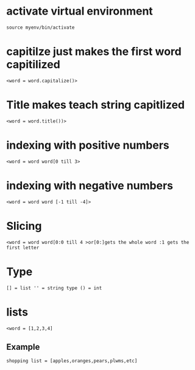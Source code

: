 # activate virtual environment
`source myenv/bin/activate`


# capitilze just makes the first word capitilized
`<word = word.capitalize()>`


# Title makes teach string capitlized
`<word = word.title())>`

# indexing with positive numbers
`<word = word
word[0 till 3>`

# indexing with negative numbers
`<word = word
word [-1 till -4]>`

# Slicing
`<word = word
word[0:0 till 4 >or[0:]gets the whole word :1 gets the first letter`


# Type
`[] = list '' = string type () = int`

# lists
`<word = [1,2,3,4]`

## Example 
`shopping list = [apples,oranges,pears,plwms,etc]`	
